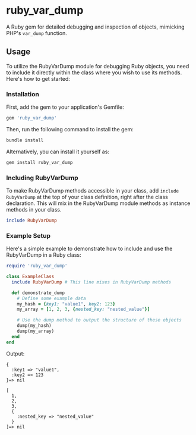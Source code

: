 # ruby_var_dump

A Ruby gem for detailed debugging and inspection of objects, mimicking PHP's `var_dump` function.

## Usage

To utilize the RubyVarDump module for debugging Ruby objects, you need to include it directly within the class where you wish to use its methods. Here's how to get started:

### Installation

First, add the gem to your application's Gemfile:

```ruby
gem 'ruby_var_dump'
```

Then, run the following command to install the gem:

```bash
bundle install
```

Alternatively, you can install it yourself as:

```bash
gem install ruby_var_dump
```

### Including RubyVarDump

To make RubyVarDump methods accessible in your class, add `include RubyVarDump` at the top of your class definition, right after the class declaration. This will mix in the RubyVarDump module methods as instance methods in your class.

```ruby
include RubyVarDump
```

### Example Setup

Here's a simple example to demonstrate how to include and use the RubyVarDump in a Ruby class:

```ruby
require 'ruby_var_dump'

class ExampleClass
  include RubyVarDump # This line mixes in RubyVarDump methods

  def demonstrate_dump
    # Define some example data
    my_hash = {key1: "value1", key2: 123}
    my_array = [1, 2, 3, {nested_key: "nested_value"}]

    # Use the dump method to output the structure of these objects
    dump(my_hash)
    dump(my_array)
  end
end
```

Output:

```
{
  :key1 => "value1",
  :key2 => 123
}=> nil

[
  1,
  2,
  3,
  {
    :nested_key => "nested_value"
  }
]=> nil
```